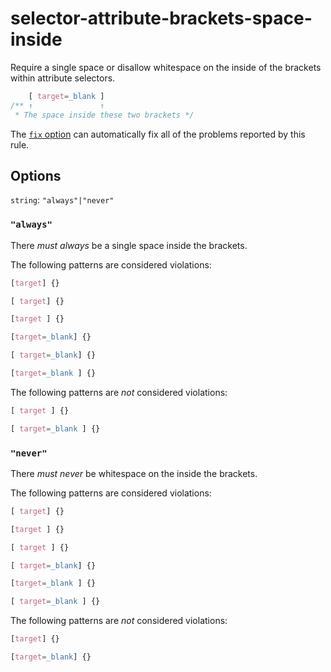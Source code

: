 # selector-attribute-brackets-space-inside

Require a single space or disallow whitespace on the inside of the brackets within attribute selectors.

```css
    [ target=_blank ]
/** ↑               ↑
 * The space inside these two brackets */
```

The [`fix` option](../../../docs/user-guide/options.md#fix) can automatically fix all of the problems reported by this rule.

## Options

`string`: `"always"|"never"`

### `"always"`

There *must always* be a single space inside the brackets.

The following patterns are considered violations:

```css
[target] {}
```

```css
[ target] {}
```

```css
[target ] {}
```

```css
[target=_blank] {}
```

```css
[ target=_blank] {}
```

```css
[target=_blank ] {}
```

The following patterns are *not* considered violations:

```css
[ target ] {}
```

```css
[ target=_blank ] {}
```

### `"never"`

There *must never* be whitespace on the inside the brackets.

The following patterns are considered violations:

```css
[ target] {}
```

```css
[target ] {}
```

```css
[ target ] {}
```

```css
[ target=_blank] {}
```

```css
[target=_blank ] {}
```

```css
[ target=_blank ] {}
```

The following patterns are *not* considered violations:

```css
[target] {}
```

```css
[target=_blank] {}
```
